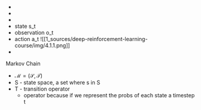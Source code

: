 - 
- 
- 
- state s_t
- observation o_t
- action a_t
![[1_sources/deep-reinforcement-learning-course/img/4.1.1.png]]
- 

Markov Chain
- $\mathcal{M = (S, T)}$ 
- S - state space, a set where s in S
- T - transition operator
	- operator because if we represent the probs of each state a timestep t 